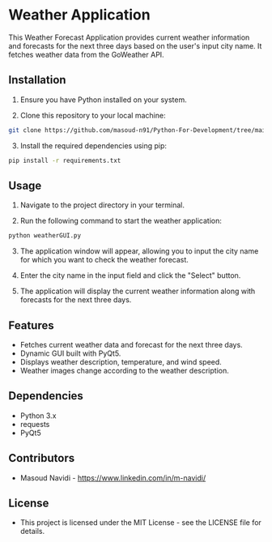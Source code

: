 # Weather Application 

This Weather Forecast Application provides current weather information and forecasts for the next three days based on the user's input city name. It fetches weather data from the GoWeather API.

## Installation

1. Ensure you have Python installed on your system.

2. Clone this repository to your local machine:

```bash
git clone https://github.com/masoud-n91/Python-For-Development/tree/main/Session1
```

3. Install the required dependencies using pip:

```bash
pip install -r requirements.txt
```

## Usage

1. Navigate to the project directory in your terminal.

2. Run the following command to start the weather application:

```bash
python weatherGUI.py
```

3. The application window will appear, allowing you to input the city name for which you want to check the weather forecast.

4. Enter the city name in the input field and click the "Select" button.

5. The application will display the current weather information along with forecasts for the next three days.

## Features
* Fetches current weather data and forecast for the next three days.
* Dynamic GUI built with PyQt5.
* Displays weather description, temperature, and wind speed.
* Weather images change according to the weather description.

## Dependencies
* Python 3.x
* requests
* PyQt5

## Contributors
* Masoud Navidi - https://www.linkedin.com/in/m-navidi/

## License
* This project is licensed under the MIT License - see the LICENSE file for details.